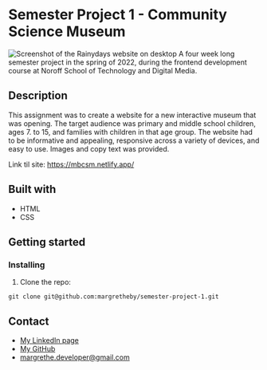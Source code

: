 # Semester Project 1 - Community Science Museum

<img src="xx" alt="Screenshot of the Rainydays website on desktop">
A four week long semester project in the spring of 2022, during the frontend development course at Noroff School of Technology and Digital Media.

## Description
This assignment was to create a website for a new interactive museum that was opening. The target audience was primary and middle school children, ages 7. to 15, and families with children in that age group. The website had to be informative and appealing, responsive across a variety of devices, and easy to use. Images and copy text was provided.

Link til site: https://mbcsm.netlify.app/

## Built with
- HTML
- CSS

## Getting started
### Installing
1. Clone the repo:

``` 
git clone git@github.com:margretheby/semester-project-1.git
```

## Contact
- <a href="https://www.linkedin.com/in/margrethe-by-6abb98226/">My LinkedIn page</a>
- <a href="https://github.com/margretheby">My GitHub</a>
- <a href="mailto:margrethe.developer@gmail.com">margrethe.developer@gmail.com</a>
